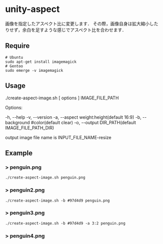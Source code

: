 # unity-aspect

画像を指定したアスペクト比に変更します．
その際，画像自身は拡大縮小したりせず，余白を足すような感じでアスペクト比を合わせます．

## Require

```
# Ubuntu 
sudo apt-get install imagemagick
# Gentoo
sudo emerge -v imagemagick
```

## Usage
./create-aspect-image.sh [ options ] IMAGE_FILE_PATH

Options:

-h, --help
-v, --version
-a, --aspect      weight:height(default 16:9)
-b, --background  #color(default clear)
-o, --output      DIR_PATH(default IMAGE_FILE_PATH_DIR)


output image file name is INPUT_FILE_NAME-resize

## Example

### > penguin.png

```
./create-aspect-image.sh penguin.png
```

### > penguin2.png

```
./create-aspect-image.sh -b #97d4d9 penguin.png
```

### > penguin3.png

```
./create-aspect-image.sh -b #97d4d9 -a 3:2 penguin.png
```

### > penguin4.png

